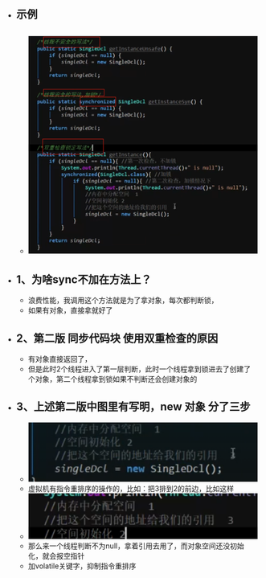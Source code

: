 - ## 示例
	- ![image.png](../assets/image_1690188940183_0.png)
		-
- ## 1、为啥sync不加在方法上？
	- 浪费性能，我调用这个方法就是为了拿对象，每次都判断锁，
	- 如果有对象，直接拿就好了
- ## 2、第二版 同步代码块 使用双重检查的原因
	- 有对象直接返回了，
	- 但是此时2个线程进入了第一层判断，此时一个线程拿到锁进去了创建了个对象，第二个线程拿到锁如果不判断还会创建对象的
- ## 3、上述第二版中图里有写明，new 对象 分了三步
	- ![image.png](../assets/image_1690189863868_0.png)
	- 虚拟机有指令重排序的操作的，比如：把3排到2的前边，比如这样
	- ![image.png](../assets/image_1690189949044_0.png)
	- 那么来一个线程判断不为null，拿着引用去用了，而对象空间还没初始化，就会报空指针
	- 加volatile关键字，抑制指令重排序